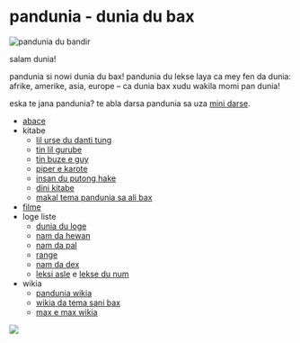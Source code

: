 # pandunia - dunia du bax

![](http://www.pandunia.info/bandir/bandir.png "pandunia du bandir")

salam dunia!

pandunia si nowi dunia du bax! pandunia du lekse laya ca mey fen da
dunia: afrike, amerike, asia, europe – ca dunia bax xudu wakila momi
pan dunia!

eska te jana pandunia? te abla darsa pandunia sa uza [mini darse](mini_darse.html).


* [abace](abc.md)
* kitabe
  * [lil urse du danti tung](baru_dante.md)
  * [tin lil gurube](3_lil_gurube.md)
  * [tin buze e guy](3_buze_i_guy.md)
  * [piper e karote](piper_i_karot.md)
  * [insan du putong hake](putong_hake.md)
  * [dini kitabe](dini_kitabe.md)
  * [makal tema pandunia sa ali bax](makal_tema_pandunia.md)
* [filme](filme.md)
* loge liste
  * [dunia du loge](lekse/dunia_loge.html)
  * [nam da hewan](lekse/hewan.html)
  * [nam da pal](lekse/pal.html)
  * [range](lekse/ange.md)
  * [nam da dex](dexonam.md)
  * [leksi asle](loge_asle.md) e [lekse du num](lekse_da_num.md)
* wikia
  * [pandunia wikia](https://pandunia.wikia.com/wiki/Pandunia_Wiki)
  * [wikia da tema sani bax](http://eo.sani-bax.wikia.com/wiki/Kategorio:Sani_bax)
  * [max e max wikia](http://eo.pandunia.wikia.com/wiki/Ali_pandunia_wikia)


![](http://www.pandunia.info/grafe/pandunia_ge_waterman.png)

